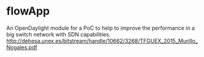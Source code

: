 # flowApp
An OpenDaylight module for a PoC to help to improve the performance in a big switch network with SDN capabilities.
http://dehesa.unex.es/bitstream/handle/10662/3268/TFGUEX_2015_Murillo_Nogales.pdf
